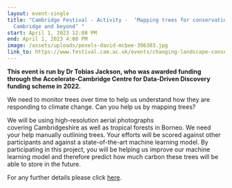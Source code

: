 ```yaml
---
layout: event-single
title: "Cambridge Festival - Activity -  ‘Mapping trees for conservation in
  Cambridge and beyond’ "
start: April 1, 2023 12:00 PM
end: April 1, 2023 4:00 PM
image: /assets/uploads/pexels-david-mcbee-396303.jpg
link_to: https://www.festival.cam.ac.uk/events/changing-landscape-conservation
---
```

**This event is run by Dr Tobias Jackson, who was awarded funding through the Accelerate-Cambridge Centre for Data-Driven Discovery funding scheme in 2022.** 

We need to monitor trees over time to help us understand how they are responding to climate change. Can you help us by mapping trees? 

We will be using high-resolution aerial photographs covering Cambridgeshire as well as tropical forests in Borneo. We need your help manually outlining trees. Your efforts will be scored against other participants and against a state-of-the-art machine learning model. By participating in this project, you will be helping us improve our machine learning model and therefore predict how much carbon these trees will be able to store in the future.

F﻿or any further details please click [here](https://www.festival.cam.ac.uk/events/changing-landscape-conservation).